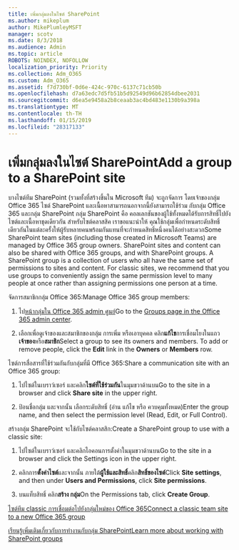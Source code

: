 ```yaml
---
title: เพิ่มกลุ่มลงในไซต์ SharePoint
ms.author: mikeplum
author: MikePlumleyMSFT
manager: scotv
ms.date: 8/3/2018
ms.audience: Admin
ms.topic: article
ROBOTS: NOINDEX, NOFOLLOW
localization_priority: Priority
ms.collection: Adm_O365
ms.custom: Adm_O365
ms.assetid: f7d730bf-0d6e-424c-970c-6137c71cb50b
ms.openlocfilehash: d7a63edc7d5fb51b5d92549d96b62854dbee2031
ms.sourcegitcommit: d6ea5e9458a2b8ceaab3ac4bd483e1130b9a398a
ms.translationtype: MT
ms.contentlocale: th-TH
ms.lasthandoff: 01/15/2019
ms.locfileid: "28317133"
---
```

# <a name="add-a-group-to-a-sharepoint-site"></a><span data-ttu-id="8180d-102">เพิ่มกลุ่มลงในไซต์ SharePoint</span><span class="sxs-lookup"><span data-stu-id="8180d-102">Add a group to a SharePoint site</span></span>

<span data-ttu-id="8180d-p101">บางไซต์ทีม SharePoint (รวมทั้งที่สร้างขึ้นใน Microsoft ทีม) จะถูกจัดการ โดยเจ้าของกลุ่ม Office 365 ไซต์ SharePoint และเนื้อหาสามารถนอกจากนี้ยังสามารถใช้ร่วม กับกลุ่ม Office 365 และกลุ่ม SharePoint กลุ่ม SharePoint คือ คอลเลกชันของผู้ใช้ทั้งหมดได้รับการสิทธิ์ไปยังไซต์และเนื้อหาชุดเดียวกัน สำหรับไซต์คลาสสิค เราขอแนะนำให้ คุณใช้กลุ่มเพื่อกำหนดระดับสิทธิ์เดียวกันในแต่ละครั้งให้ผู้รับหลายคนพร้อมกันแทนที่จะกำหนดสิทธิ์หนึ่งคนได้อย่างสะดวก</span><span class="sxs-lookup"><span data-stu-id="8180d-p101">Some SharePoint team sites (including those created in Microsoft Teams) are managed by Office 365 group owners. SharePoint sites and content can also be shared with Office 365 groups, and with SharePoint groups. A SharePoint group is a collection of users who all have the same set of permissions to sites and content. For classic sites, we recommend that you use groups to conveniently assign the same permission level to many people at once rather than assigning permissions one person at a time.</span></span>
  
<span data-ttu-id="8180d-107">จัดการสมาชิกกลุ่ม Office 365:</span><span class="sxs-lookup"><span data-stu-id="8180d-107">Manage Office 365 group members:</span></span>
  
1. <span data-ttu-id="8180d-108">ไป[หน้ากลุ่มใน Office 365 admin ศูนย์](https://portal.office.com/adminportal/home#/groups)</span><span class="sxs-lookup"><span data-stu-id="8180d-108">Go to the [Groups page in the Office 365 admin center](https://portal.office.com/adminportal/home#/groups).</span></span>
    
2. <span data-ttu-id="8180d-p102">เลือกเพื่อดูเจ้าของและสมาชิกของกลุ่ม การเพิ่ม หรือเอาบุคคล คลิก**แก้ไข**การเชื่อมโยงในแถว**เจ้าของ**หรือ**สมาชิก**</span><span class="sxs-lookup"><span data-stu-id="8180d-p102">Select a group to see its owners and members. To add or remove people, click the **Edit** link in the **Owners** or **Members** row.</span></span> 
    
<span data-ttu-id="8180d-111">ไซต์การสื่อสารที่ใช้ร่วมกันกับกลุ่มที่มี Office 365:</span><span class="sxs-lookup"><span data-stu-id="8180d-111">Share a communication site with an Office 365 group:</span></span>
  
1. <span data-ttu-id="8180d-112">ไปไซต์ในเบราว์เซอร์ และคลิก**ไซต์ที่ใช้ร่วมกัน**ในมุมขวาด้านบน</span><span class="sxs-lookup"><span data-stu-id="8180d-112">Go to the site in a browser and click **Share site** in the upper right.</span></span> 
    
2. <span data-ttu-id="8180d-113">ป้อนชื่อกลุ่ม และจากนั้น เลือกระดับสิทธิ์ (อ่าน แก้ไข หรือ ควบคุมทั้งหมด)</span><span class="sxs-lookup"><span data-stu-id="8180d-113">Enter the group name, and then select the permission level (Read, Edit, or Full Control).</span></span>
    
<span data-ttu-id="8180d-114">สร้างกลุ่ม SharePoint จะใช้กับไซต์คลาสสิก:</span><span class="sxs-lookup"><span data-stu-id="8180d-114">Create a SharePoint group to use with a classic site:</span></span>
  
1. <span data-ttu-id="8180d-115">ไปไซต์ในเบราว์เซอร์ และคลิกไอคอนการตั้งค่าในมุมขวาด้านบน</span><span class="sxs-lookup"><span data-stu-id="8180d-115">Go to the site in a browser and click the Settings icon in the upper right.</span></span>
    
2. <span data-ttu-id="8180d-116">คลิกการ**ตั้งค่าไซต์**และจากนั้น ภายใต้**ผู้ใช้และสิทธิ์**คลิก**สิทธิ์ของไซต์**</span><span class="sxs-lookup"><span data-stu-id="8180d-116">Click **Site settings**, and then under **Users and Permissions**, click **Site permissions**.</span></span>
    
3. <span data-ttu-id="8180d-117">บนแท็บสิทธิ์ คลิก**สร้าง กลุ่ม**</span><span class="sxs-lookup"><span data-stu-id="8180d-117">On the Permissions tab, click **Create Group**.</span></span>
    
[<span data-ttu-id="8180d-118">ไซต์ทีม classic การเชื่อมต่อไปยังกลุ่มใหม่ของ Office 365</span><span class="sxs-lookup"><span data-stu-id="8180d-118">Connect a classic team site to a new Office 365 group</span></span>](https://go.microsoft.com/fwlink/?linkid=2008654)
  
[<span data-ttu-id="8180d-119">เรียนรู้เพิ่มเติมเกี่ยวกับการทำงานกับกลุ่ม SharePoint</span><span class="sxs-lookup"><span data-stu-id="8180d-119">Learn more about working with SharePoint groups</span></span>](https://go.microsoft.com/fwlink/?linkid=874658)
  

